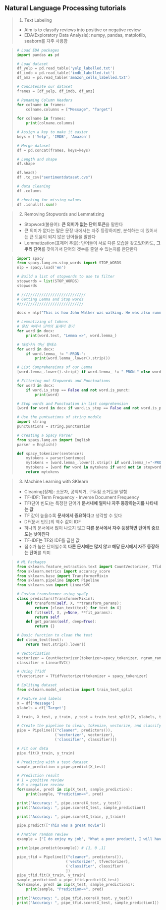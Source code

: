 ## Natural Language Processing tutorials

> 1. Text Labeling
>
> - Aim is to classify reviews into positive or negative review
> - EDA(Exploratory Data Analysis): numpy, pandas, matplotlib, seaborn를 자주 사용함
>

> ```python
> # Load EDA packages
> import pandas as pd
> 
> # Load dataset
> df_yelp = pd.read_table('yelp_labelled.txt')
> df_imdb = pd.read_table('imdb_labelled.txt')
> df_amz = pd.read_table('amazon_cells_labelled.txt')
> 
> # Concatenate our dataset
> frames = [df_yelp, df_imdb, df_amz]
> 
> # Renaming Column Headers
> for colname in frames:
>     colname.columns = ["Message", "Target"]
>     
> for colname in frames:
>     print(colname.columns)
> 
> # Assign a key to make it easier
> keys = ['Yelp', 'IMDB', 'Amazon']
> 
> # Merge dataset
> df = pd.concat(frames, keys=keys)
> 
> # Length and shape
> df.shape
> 
> df.head()
> df .to_csv("sentimentdataset.cvs")
> 
> # data cleaning
> df .columns
> 
> # checking for missing values
> df .isnull().sum()
> ```
>

> 2.  Removing Stopwords and Lemmatizing
>
> - Stopword(불용어): **큰 의미가 없는 단어 토큰**을 말한다
> - 큰 의미가 없다는 말은 문장 내에서는 자주 등장하지만,  분석하는 데 있어서는 큰 도움이 되지 않은 단어들을 말한다
> - Lemmatization(표제어 추출): 단어들이 서로 다른 모습을 갖고있더라도, **그 뿌리 단어**를 찾아가서 단어의 갯수를 줄일 수 있는지를 판단한다
>

> ```python
> import spacy
> from spacy.lang.en.stop_words import STOP_WORDS
> nlp = spacy.load('en')
> 
> # Build a list of stopwords to use to filter
> stopwords = list(STOP_WORDS)
> stopwords
> 
> # /////////////////////////////
> # Getting Lemma and Stop words
> #/////////////////////////////
> 
> docx = nlp("This is how John Walker was walking. He was also running beside the lawn.")
> 
> # Lemmatizing of tokens
> # 문장 속에서 단어의 표제어 찾기
> for word in docx:
>     print(word.text, "Lemma =>", word.lemma_)
> 
> # 대명사가 아닌 형태소
> for word in docx:
>     if word.lemma_ != "-PRON-":
>         print(word.lemma_.lower().strip())
> 
> # List Comprehensions of our Lemma
> [word.lemma_.lower().strip() if word.lemma_ != "-PRON-" else word.lower_ for word in docx]
> 
> # Filtering out Stopwords and Punctuations
> for word in docx:
>     if word.is_stop == False and not word.is_punct:
>         print(word)
> 
> # Stop words and Punctuation in list comprehension
> [word for word in docx if word.is_stop == False and not word.is_punct]
> 
> # Use the puntuations of string module
> import string
> punctuations = string.punctuation
> 
> # Creating a Spacy Parser
> from spacy.lang.en import English
> parser = English()
> 
> def spacy_tokenizer(sentence):
>     mytokens = parser(sentence)
>     mytokens = [word.lemma_.lower().strip() if word.lemma_!="-PRON" else word.lower_ for word in mytokens]
>     mytokens = [word for word in mytokens if word not in stopwords and word not in punctuations]
>     return mytokens
> ```
>

> 3. Machine Learning with SKlearn
>
> - Cleaning(정제): 소문자, 공백제거, 구두점 소거등을 말함
> - TF-IDF: Term Frequency - Inverse Document Frequency
> - TF(단어 빈도)는 특정한 단어가 **문서내에 얼마나 자주 등장하는지를 나타내는 값**
> - TF 값이 높을수록 **문서에서 중요하다**고 생각할 수 있다
> - DF(문서 빈도)의 역수 값이 IDF
> - 하나의 문서에서 많이 나오지 않고 **다른 문서에서 자주 등장하면 단어의 중요도는 낮아진다**
> - TF-IDF는 TF와 IDF를 곱한 값
> - 점수가 높은 단어일수록 **다른 문서에는 많지 않고 해당 문서에서 자주 등장하는 단어**를 의미
>

> ```python
> # ML Packages
> from sklearn.feature_extraction.text import CountVectorizer, TfidfVectorizer
> from sklearn.metrics import accuracy_score
> from sklearn.base import TransformerMixin
> from sklearn.pipeline import Pipeline
> from sklearn.svm import LinearSVC
> 
> # Custom transformer using spaCy
> class predictors(TransformerMixin):
>     def transform(self, X, **transform_params):
>         return [clean_text(text) for text in X]
>     def fit(self, X, y=None, **fit_params):
>         return self
>     def get_params(self, deep=True):
>         return {}
> 
> # Basic function to clean the text
> def clean_text(text):
>     return text.strip().lower()
> 
> # Vectorization 
> vectorizer = CountVectorizer(tokenizer=spacy_tokenizer, ngram_range=(1,1))
> classifier = LinearSVC()
> 
> # Using Tfidf
> tfvectorizer = TfidfVectorizer(tokenizer = spacy_tokenizer)
> 
> # Spliting dataset
> from sklearn.model_selection import train_test_split
> 
> # Feature and labels
> X = df['Message']
> ylabels = df['Target']
> 
> X_train, X_test, y_train, y_test = train_test_split(X, ylabels, test_size=0.2, random_state=42)
> 
> # Create the pipeline to clean, tokenize, vectorize, and classify
> pipe = Pipeline([("cleaner", predictors()),
>                  ('vectorizer', vectorizer),
>                  ('classifier', classifier)])
> 
> # Fit our data
> pipe.fit(X_train, y_train)
> 
> # Predicting with a test dataset
> sample_prediction = pipe.predict(X_test)
> 
> # Prediction result
> # 1 = positive review
> # 0 = negative review
> for(sample, pred) in zip(X_test, sample_prediction):
>     print(sample, "Prediction=>", pred)
> 
> print("Accuracy: ", pipe.score(X_test, y_test))
> print("Accuracy: ", pipe.score(X_test, sample_prediction))
> 
> print("Accuracy: ", pipe.score(X_train, y_train))
> 
> pipe.predict(["This was a great movie"])
> 
> # Another random review
> example = ["I do enjoy my job", "What a poor product!, I will have to get a new one", "I feel amazing!"]
> 
> print(pipe.predict(example)) # [1, 0 ,1]
> 
> pipe_tfid = Pipeline([("cleaner", predictors()),
>                       ('vectorizer', tfvectorizer),
>                       ('classifier', classifier)
>                       ])
> pipe_tfid.fit(X_train, y_train)
> sample_prediction1 = pipe_tfid.predict(X_test)
> for(sample, pred) in zip(X_test, sample_prediction1):
>     print(sample, "Prediction=>", pred)
> 
> print("Accuracy: ", pipe_tfid.score(X_test, y_test))
> print("Accuracy: ", pipe_tfid.score(X_test, sample_prediction1))
> ```
>

